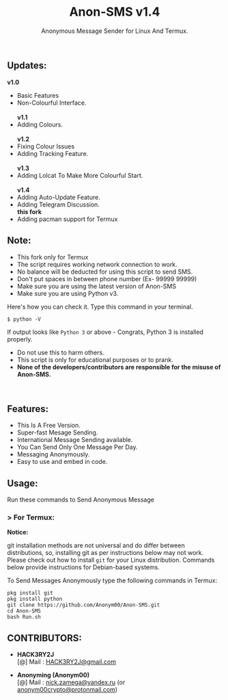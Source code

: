 <h1 align="center">Anon-SMS v1.4</h1>
<p align="center">Anonymous Message Sender for Linux And Termux.</p><br>

## Updates:
**v1.0**<br>
* Basic Features<br>
* Non-Colourful Interface.<br><br>
**v1.1**<br>
* Adding Colours.<br><br>
**v1.2**<br>
* Fixing Colour Issues<br>
* Adding Tracking Feature.<br><br>
**v1.3**<br>
* Adding Lolcat To Make More Colourful Start.<br><br>
**v1.4**<br>
* Adding Auto-Update Feature.<br>
* Adding Telegram Discussion.<br>
**this fork**<br>
* Adding pacman support for Termux

## Note:

- This fork only for Termux
- The script requires working network connection to work.
- No balance will be deducted for using this script to send SMS.
- Don't put spaces in between phone number (Ex- 99999 99999)
- Make sure you are using the latest version of Anon-SMS
- Make sure you are using Python v3.

Here's how you can check it. Type this command in your terminal.
```
$ python -V
```
If output looks like `Python 3` or above - Congrats, Python 3 is installed properly.

- Do not use this to harm others.
- This script is only for educational purposes or to prank.
- **None of the developers/contributors are responsible for the misuse of Anon-SMS.**
<br>

## Features:

- This Is A Free Version.
- Super-fast Mesage Sending.
- International Message Sending available.
- You Can Send Only One Message Per Day.
- Messaging Anonymously.
- Easy to use and embed in code.

## Usage:

Run these commands to Send Anonymous Message

### > For Termux:

**Notice:** 

git installation methods are not universal and do differ between distributions,
so, installing git as per instructions below may not work.
Please check out how to install `git` for your Linux distribution.
Commands below provide instructions for Debian-based systems.

To Send Messages Anonymously type the following commands in Termux:
```
pkg install git
pkg install python
git clone https://github.com/Anonym00/Anon-SMS.git
cd Anon-SMS
bash Run.sh
```

## CONTRIBUTORS:

- **HACK3RY2J** <br>
[@] Mail : HACK3RY2J@gmail.com

- **Anonyming (Anonym00)** <br>
[@] Mail : nick.zamega@yandex.ru (or anonym00crypto@protonmail.com)
